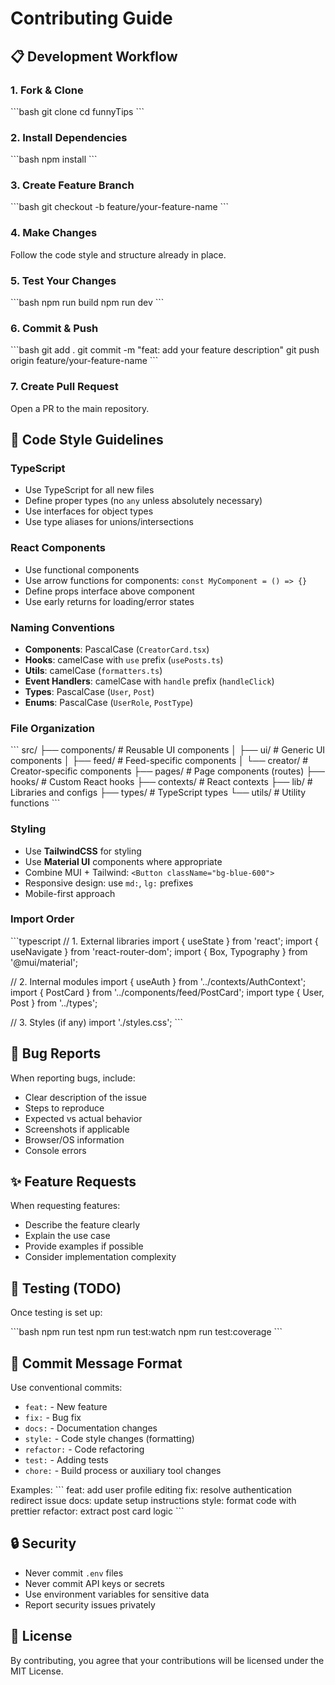 # Contributing Guide

## 📋 Development Workflow

### 1. Fork & Clone

\`\`\`bash
git clone <your-fork-url>
cd funnyTips
\`\`\`

### 2. Install Dependencies

\`\`\`bash
npm install
\`\`\`

### 3. Create Feature Branch

\`\`\`bash
git checkout -b feature/your-feature-name
\`\`\`

### 4. Make Changes

Follow the code style and structure already in place.

### 5. Test Your Changes

\`\`\`bash
npm run build
npm run dev
\`\`\`

### 6. Commit & Push

\`\`\`bash
git add .
git commit -m "feat: add your feature description"
git push origin feature/your-feature-name
\`\`\`

### 7. Create Pull Request

Open a PR to the main repository.

## 🎨 Code Style Guidelines

### TypeScript

- Use TypeScript for all new files
- Define proper types (no `any` unless absolutely necessary)
- Use interfaces for object types
- Use type aliases for unions/intersections

### React Components

- Use functional components
- Use arrow functions for components: `const MyComponent = () => {}`
- Define props interface above component
- Use early returns for loading/error states

### Naming Conventions

- **Components**: PascalCase (`CreatorCard.tsx`)
- **Hooks**: camelCase with `use` prefix (`usePosts.ts`)
- **Utils**: camelCase (`formatters.ts`)
- **Event Handlers**: camelCase with `handle` prefix (`handleClick`)
- **Types**: PascalCase (`User`, `Post`)
- **Enums**: PascalCase (`UserRole`, `PostType`)

### File Organization

\`\`\`
src/
├── components/          # Reusable UI components
│   ├── ui/             # Generic UI components
│   ├── feed/           # Feed-specific components
│   └── creator/        # Creator-specific components
├── pages/              # Page components (routes)
├── hooks/              # Custom React hooks
├── contexts/           # React contexts
├── lib/                # Libraries and configs
├── types/              # TypeScript types
└── utils/              # Utility functions
\`\`\`

### Styling

- Use **TailwindCSS** for styling
- Use **Material UI** components where appropriate
- Combine MUI + Tailwind: `<Button className="bg-blue-600">`
- Responsive design: use `md:`, `lg:` prefixes
- Mobile-first approach

### Import Order

\`\`\`typescript
// 1. External libraries
import { useState } from 'react';
import { useNavigate } from 'react-router-dom';
import { Box, Typography } from '@mui/material';

// 2. Internal modules
import { useAuth } from '../contexts/AuthContext';
import { PostCard } from '../components/feed/PostCard';
import type { User, Post } from '../types';

// 3. Styles (if any)
import './styles.css';
\`\`\`

## 🐛 Bug Reports

When reporting bugs, include:

- Clear description of the issue
- Steps to reproduce
- Expected vs actual behavior
- Screenshots if applicable
- Browser/OS information
- Console errors

## ✨ Feature Requests

When requesting features:

- Describe the feature clearly
- Explain the use case
- Provide examples if possible
- Consider implementation complexity

## 🧪 Testing (TODO)

Once testing is set up:

\`\`\`bash
npm run test
npm run test:watch
npm run test:coverage
\`\`\`

## 📝 Commit Message Format

Use conventional commits:

- `feat:` - New feature
- `fix:` - Bug fix
- `docs:` - Documentation changes
- `style:` - Code style changes (formatting)
- `refactor:` - Code refactoring
- `test:` - Adding tests
- `chore:` - Build process or auxiliary tool changes

Examples:
\`\`\`
feat: add user profile editing
fix: resolve authentication redirect issue
docs: update setup instructions
style: format code with prettier
refactor: extract post card logic
\`\`\`

## 🔒 Security

- Never commit `.env` files
- Never commit API keys or secrets
- Use environment variables for sensitive data
- Report security issues privately

## 📄 License

By contributing, you agree that your contributions will be licensed under the MIT License.

